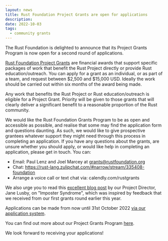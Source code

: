 ```yaml
---
layout: news
title: Rust Foundation Project Grants are open for applications
description: 
date: 2022-10-03
tags:
  - community grants
---
```


The Rust Foundation is delighted to announce that its Project Grants Program is now open for a second round of applications.

[Rust Foundation Project Grants](/grants/project-grants) are financial awards that support specific packages of work that benefit the Rust Project directly or provide Rust education/outreach. You can apply for a grant as an individual, or as part of a team, and request between $2,500 and $15,000 USD. Ideally the work should be carried out within six months of the award being made.

Any work that benefits the Rust Project or Rust education/outreach is eligible for a Project Grant. Priority will be given to those grants that will clearly deliver a significant benefit to a reasonable proportion of the Rust community.

We would like the Rust Foundation Grants Program to be as open and accessible as possible, and realise that some may find the application form and questions daunting. As such, we would like to give prospective grantees whatever support they might need through this process in completing an application. If you have any questions about the grants, are unsure whether you should apply, or would like help in completing an application, please get in touch. You can:

* Email: Paul Lenz and Joel Marcey at grants@rustfoundation.org
* Chat: https://rust-lang.zulipchat.com/#narrow/stream/335408-foundation 
* Arrange a voice call or text chat via: calendly.com/rustgrants

We also urge you to read this [excellent blog post](https://blog.rust-lang.org/inside-rust/2022/04/19/imposter-syndrome.html) by our Project Director, Jane Lusby, on "Imposter Syndrome", which was inspired by feedback that we received from our first grants round earlier this year.

Applications can be made from now until 31st October 2022 [via our application system](https://app.smarterselect.com/programs/80957-Rust-Foundation).

You can find out more about our Project Grants Program [here](/grants/project-grants).

We look forward to receiving your applications!



